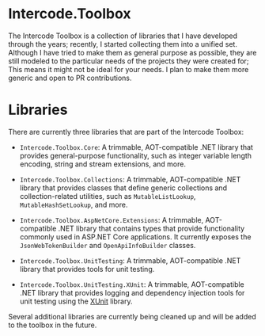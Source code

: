 # Intercode.Toolbox
The Intercode Toolbox is a collection of libraries that I have developed through the years; recently, I started collecting them into a unified set.
Although I have tried to make them as general purpose as possible, they are still modeled to the particular needs of the projects they were created for; 
This means it might not be ideal for your needs. I plan to make them more generic and open to PR contributions.

# Libraries
There are currently three libraries that are part of the Intercode Toolbox:

- `Intercode.Toolbox.Core`: A trimmable, AOT-compatible .NET library that provides general-purpose functionality, such as integer variable length encoding, string and stream extensions, and more.

- `Intercode.Toolbox.Collections`: A trimmable, AOT-compatible .NET library that provides classes that define generic collections and collection-related utilities, such as
  `MutableListLookup`, `MutableHashSetLookup`, and more.

- `Intercode.Toolbox.AspNetCore.Extensions`: A trimmable, AOT-compatible .NET library that contains types that provide functionality commonly used in ASP.NET Core applications.
It currently exposes the `JsonWebTokenBuilder` and `OpenApiInfoBuilder` classes.

- `Intercode.Toolbox.UnitTesting`: A trimmable, AOT-compatible .NET library that provides tools for unit testing.

- `Intercode.Toolbox.UnitTesting.XUnit`: A trimmable, AOT-compatible .NET library that provides logging and
dependency injection tools for unit testing using the [XUnit](https://xunit.net/) library.

Several additional libraries are currently being cleaned up and will be added to the toolbox in the future.
